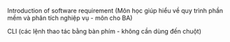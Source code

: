   

Introduction of software requirement (Môn học giúp hiểu về quy trình phần mềm và phân tích nghiệp vụ - môn cho BA)

  

CLI (các lệnh thao tác bằng bàn phím - không cần dùng đến chuột)